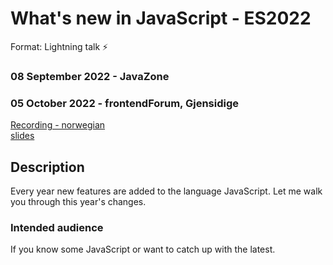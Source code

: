 # What's new in JavaScript - ES2022
Format: Lightning talk ⚡

### 08 September 2022 - JavaZone
### 05 October 2022 - frontendForum, Gjensidige
[Recording - norwegian](https://vimeo.com/748031775)  
[slides](https://gaute-talks.netlify.app/whats-new-in-javascript-es2022/index.html)  


## Description
Every year new features are added to the language JavaScript. Let me walk you through this year's changes.

### Intended audience
If you know some JavaScript or want to catch up with the latest.
